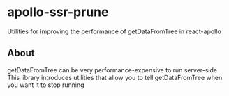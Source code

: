 # apollo-ssr-prune
Utilities for improving the performance of getDataFromTree in react-apollo

## About
getDataFromTree can be very performance-expensive to run server-side
This library introduces utilities that allow you to tell getDataFromTree when you want it to stop running